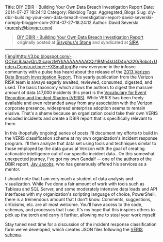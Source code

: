 Title: DIY DBIR - Building Your Own Data Breach Investigation Report
Date: 2014-07-27 18:24:12
Category: Riskblog
Tags: Aggregated_Blogs
Slug: diy-dbir-building-your-own-data-breach-investigation-report-david-severski-noreply-blogger-com-2014-07-27-18:24:12
Author: David Severski (noreply@blogger.com)

>[DIY DBIR - Building Your Own Data Breach Investigation Report](http://blog.severski.net/2013/04/diy-dbir-building-your-own-data-breach.html) originally posted at [Sisyphus's Stone](http://blog.severski.net/search/label/risk) and syndicated at [SIRA](http://societyinforisk.org)
***
[\!\[img\](http://3.bp.blogspot.com/-OCEaL9JaayQ/UXicaprzMYI/AAAAAAAACQI/1BMh4kU4D4g/s320/Robot+Under+Construction+-+XSmall.jpg)](http://3.bp.blogspot.com/-OCEaL9JaayQ/UXicaprzMYI/AAAAAAAACQI/1BMh4kU4D4g/s1600/Robot+Under+Construction+-+XSmall.jpg)By now everyone in the infosec community with a pulse has heard about the release of the [2013 Verizon Data Breach Investigation Report](http://www.verizonenterprise.com/DBIR/2013/). This yearly publication from the Verizon RISK team is always eagerly awaited, reviewed, consumed, digested, and used. The basic taxonomy which allows the authors to digest the massive amount of data (47,000 incidents this year) is the [Vocabulary for Event Recording and Incident Sharing (VERIS)](http://www.veriscommunity.net/doku.php). While VERIS has been freely available and even rebranded away from any association with the Verizon corporate presence, widespread enterprise adoption seems to remain elusive. That's a shame because an organization could take their own VERIS encoded incidents and create a DBIR report that is specifically relevant to them.

In this (hopefully ongoing) series of posts I'll document my efforts to build in the VERIS classification scheme at my own organization's incident response program. I'll then analyze that data set using tools and techniques similar to those employed by the data gurus at Verizon with the goal of creating actionable intelligence out of our specific incident data.. On this somewhat unexpected journey, I've got my own Gandalf -- one of the authors of the DBIR report, [Jay Jacobs](https://twitter.com/jayjacobs), who has generously offered his services as a mentor.

I should note that I am very much a student of data analysis and visualization. While I've done a fair amount of work with tools such as Tableau and SQL Server, and some moderately intensive data loads and API interfaces with my organization's scripting language of choice, PowerShell, there is a tremendous amount that I don't know. Comments, suggestions, criticisms, etc. are all most welcome. You'll have access to the code, schemas, and processes that I use. It's my hope that this inspires others to pick up the torch and carry it further, allowing me to steal your work myself.

Stay tuned next time for a discussion of the incident response classification form we've developed, which creates JSON files following the [VERIS schema](https://github.com/vz-risk/veris).



